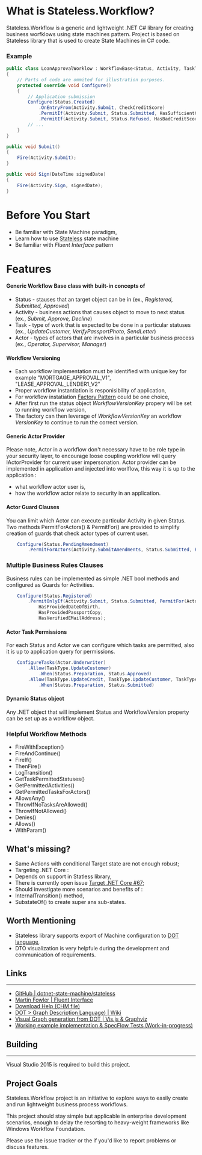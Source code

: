 # What is Stateless.Workflow?
Stateless.Workflow is a generic and lightweight .NET C# library for creating business worfklows using state machines pattern. Project is based on Stateless library that is used to create State Machines in C# code.

### Example 
```csharp
public class LoanApprovalWorklow : WorkflowBase<Status, Activity, TaskType, Actor>
{
    // Parts of code are ommited for illustration purposes.
    protected override void Configure()
    {
        // Application submission
        Configure(Status.Created)
            .OnEntryFrom(Activity.Submit, CheckCreditScore)
            .PermitIf(Activity.Submit, Status.Submitted, HasSufficientCreditScore)
            .PermitIf(Activity.Submit, Status.Refused, HasBadCreditScore);
        // ...
    }
}

public void Submit()
{
    Fire(Activity.Submit);
}

public void Sign(DateTime signedDate)
{
    Fire(Activity.Sign, signedDate);
}
```
# Before You Start
- Be familiar with State Machine paradigm,
- Learn how to use [Stateless](https://github.com/dotnet-state-machine/stateless) state machine
- Be familiar with _Fluent Interface_ pattern

# Features
####  Generic Workflow Base class with built-in concepts of 
- Status - stauses that an target object can be in (ex., _Registered, Submitted, Approved_)
- Activity - business actions that causes object to move to next status (ex., _Submit, Approve, Decline_)
- Task - type of work that is expected to be done in a particular statuses (ex., _UpdateCustomer, VerifyPassportPhoto, SendLetter_)
- Actor - types of actors that are involves in a particular business process (ex., _Operator, Supervisor, Manager_)

#### Workflow Versioning 
- Each workflow implementation must be identified with unique key for example "MORTGAGE_APPROVAL_V1", "LEASE_APPROVAL_LENDER1_V2"
- Proper workflow instantiation is responisibility of application, 
- For workflow instatiation [Factory Pattern](https://www.dotnetperls.com/factory) could be one choice,
- After first run the status object *WorkflowVersionKey* propery will be set to running workflow version,
- The factory can then leverage of *WorkflowVersionKey* an workflow *VersionKey* to continue to run the correct version.

#### Generic Actor Provider 
Please note, Actor in a workflow don't necessary have to be role type in your security layer, to encourage loose coupling workflow will query IActorProvider<TActor> for current user impersonation. Actor provider can be implemented in application and injected into worlflow, this way it is up to the application :
- what workflow actor user is,
- how the workflow actor relate to security in an application. 

#### Actor Guard Clauses
You can limit which Actor can execute particular Activity in given Status. Two methods PermitForActors() & PermitFor() are provided to simplify creation of guards that check actor types of current user.

```csharp
    Configure(Status.PendingAmendment)
        .PermitForActors(Activity.SubmitAmendments, Status.Submitted, PermitFor(Actor.Agent));
```

### Multiple Business Rules Clauses

Business rules can be implemented as simple .NET bool methods and configured as Guards for Activities.

```csharp
    Configure(Status.Registered)
        .PermitOnlyIf(Activity.Submit, Status.Submitted, PermitFor(Actor.Agent),
            HasProvidedDateOfBirth,
            HasProvidedPassportCopy,
            HasVerifiedEMailAddress);
```

#### Actor Task Permissions
For each Status and Actor we can configure which tasks are permitted, also it is up to application query for permissions.

```csharp
    ConfigureTasks(Actor.Underwriter)
        .Allow(TaskType.UpdateCustomer)
            .When(Status.Preparation, Status.Approved)
        .Allow(TaskType.UpdateCredit, TaskType.UpdateCustomer, TaskType.UpdateFiles)
            .When(Status.Preparation, Status.Submitted)            
```

#### Dynamic Status object
Any .NET object that will implement Status and WorkflowVersion property can be set up as a workflow object.

### Helpful Workflow Methods 
- FireWithException()
- FireAndContinue()
- FireIf()
- ThenFire()
- LogTransition()
- GetTaskPermittedStatuses()
- GetPermittedActivities()
- GetPermittedTasksForActors()
- AllowsAny()
- ThrowIfNoTasksAreAllowed()
- ThrowIfNotAllowed()
- Denies()
- Allows()
- WithParam()

## What's missing?
- Same Actions with conditional Target state are not enough robust;
- Targeting .NET Core :
- Depends on support in Statless library,
- There is currently open issue [Target .NET Core #67](https://github.com/dotnet-state-machine/stateless/issues/67);
- Should investigate more  scenarios and benefits of :
- InternalTransition() method,
- SubstateOf() to create super ans sub-states.

## Worth Mentioning
- Stateless library supports export of Machine configuration to [DOT language](https://mdaines.github.io/viz.js/),
- DTO visualization is very helpfule during the development and communication of requirements.

## Links
-----

* [GitHub | dotnet-state-machine/stateless](https://github.com/dotnet-state-machine/stateless)
* [Martin Fowler | Fluent Interface](http://martinfowler.com/bliki/FluentInterface.html)
* [Download Help (CHM file)](doc/Sandcastle/Help/Stateless.Workflow.chm)
* [DOT > Graph Description Language) | Wiki](https://en.wikipedia.org/wiki/DOT_(graph_description_language))
* [Visual Graph generation from DOT | Vis.js & Graphviz](https://mdaines.github.io/viz.js/)
* [Working example implementation & SpecFlow Tests (Work-in-progress)](test/Stateless.Workflow.Example/RestaurantOrderWorkflow)

## Building
-----
Visual Studio 2015 is required to build this project.

## Project Goals

Stateless.Workflow project is an initiative to explore ways to easily create and run lightweight business process workflows.

This project should stay simple but applicable in enterprise development scenarios, enough to delay the resorting to heavy-weight frameworks like Windows Workflow Foundation. 

Please use the issue tracker or the if you'd like to report problems or discuss features.